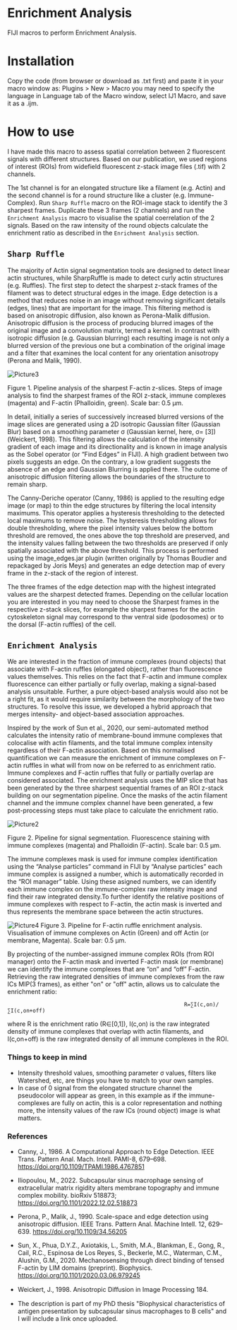 # Enrichment Analysis
FIJI macros to perform Enrichment Analysis.

# Installation
Copy the code (from browser or download as .txt first) and paste it in your macro window as: 
     Plugins > New > Macro
you may need to specify the language in Language tab of the Macro window, select IJ1 Macro, and save it as a .ijm.

# How to use 
I have made this macro to assess spatial correlation between 2 fluorescent signals with different structures.
Based on our publication, we used regions of interest (ROIs) from widefield fluorescent z-stack image files (.tif) with 2 channels.

The 1st channel is for an elongated structure like a filament (e.g. Actin) and the second channel is for a round structure like a cluster (e.g. Immune-Complex).
Run `Sharp Ruffle` macro on the ROI-image stack to identify the 3 sharpest frames. Duplicate these 3 frames (2 channels) and run the `Enrichment Analysis` macro to visualise the spatial coerrelation of the 2 signals.
Based on the raw intensity of the round objects calculate the enrichment ratio as described in the `Enrichment Analysis` section.


## `Sharp Ruffle`

The majority of Actin signal segmentation tools are designed to detect linear actin structures, while SharpRuffle is made to detect curly actin structures (e.g. Ruffles). 
The first step to detect the sharpest z-stack frames of the filament was to detect structural edges in the image. Edge detection is a method that reduces noise in an image without removing significant details (edges, lines) that are important for the image. This filtering method is based on anisotropic diffusion, also known as Perona-Malik diffusion. Anisotropic diffusion is the process of producing blurred images of the original image and a convolution matrix, termed a kernel. In contrast with isotropic diffusion (e.g. Gaussian blurring) each resulting image is not only a blurred version of the previous one but a combination of the original image and a filter that examines the local content for any orientation anisotropy (Perona and Malik, 1990). 

![Picture3](https://github.com/maroiliop/Enrichment-Analysis/assets/136265557/8177daf0-9300-478b-be18-5aabe47c04c3)

Figure 1. Pipeline analysis of the sharpest F-actin z-slices. Steps of image analysis to find the sharpest frames of the ROI z-stack, immune complexes (magenta) and F-actin (Phalloidin, green). Scale bar: 0.5 µm.

In detail, initially a series of successively increased blurred versions of the image slices are generated using a 2D isotropic Gaussian filter (Gaussian Blur) based on a smoothing parameter σ (Gaussian kernel, here, σ= [3]) (Weickert, 1998). This filtering allows the calculation of the intensity gradient of each image and its directionality and is known in image analysis as the Sobel operator (or “Find Edges” in FIJI). A high gradient between two pixels suggests an edge. On the contrary, a low gradient suggests the absence of an edge and Gaussian Blurring is applied there. The outcome of anisotropic diffusion filtering allows the boundaries of the structure to remain sharp.

The Canny-Deriche operator (Canny, 1986) is applied to the resulting edge image (or map) to thin the edge structures by filtering the local intensity maximums. This operator applies a hysteresis thresholding to the detected local maximums to remove noise. The hysteresis thresholding allows for double thresholding, where the pixel intensity values below the bottom threshold are removed, the ones above the top threshold are preserved, and the intensity values falling between the two thresholds are preserved if only spatially associated with the above threshold. This process is performed using the image_edges.jar plugin (written originally by Thomas Boudier and repackaged by Joris Meys) and generates an edge detection map of every frame in the z-stack of the region of interest. 

The three frames of the edge detection map with the highest integrated values are the sharpest detected frames. Depending on the cellular location you are interested in you may need to choose the Sharpest frames in the respective z-stack slices, for example the sharpest frames for the actin cytoskeleton signal may correspond to thw ventral side (podosomes) or to the dorsal (F-actin ruffles) of the cell. 

## `Enrichment Analysis`

We are interested in the fraction of immune complexes (round objects) that associate with F-actin ruffles (elongated object), rather than fluorescence values themselves. This relies on the fact that F-actin and immune complex fluorescence can either partially or fully overlap, making a signal-based analysis unsuitable. Further, a pure object-based analysis would also not be a right fit, as it would require similarity between the morphology of the two structures. To resolve this issue, we developed a hybrid approach that merges intensity- and object-based association approaches.

Inspired by the work of Sun et al., 2020, our semi-automated method calculates the intensity ratio of membrane-bound immune complexes that colocalise with actin filaments, and the total immune complex intensity regardless of their F-actin association. Based on this normalised quantification we can measure the enrichment of immune complexes on F-actin ruffles in what will from now on be referred to as enrichment ratio. Immune complexes and F-actin ruffles that fully or partially overlap are considered associated. The enrichment analysis uses the MIP slice that has been generated by the three sharpest sequential frames of an ROI z-stack building on our segmentation pipeline. Once the masks of the actin filament channel and the immune complex channel have been generated, a few post-processing steps must take place to calculate the enrichment ratio. 

![Picture2](https://github.com/maroiliop/Enrichment-Analysis/assets/136265557/2b10ae22-8c92-4669-9cf7-ea93812fa0d9)

Figure 2. Pipeline for signal segmentation. Fluorescence staining with immune complexes (magenta) and Phalloidin (F-actin). Scale bar: 0.5 µm.

The immune complexes mask is used for immune complex identification using the “Analyse particles” command in FIJI by “Analyse particles” each immune complex is assigned a number, which is automatically recorded in the “ROI manager” table. Using these asigned numbers, we can identify each immune complex on the immune-complex raw intensity image and find their raw integrated density.To further identify the relative positions of immune complexes with respect to F-actin, the actin mask is inverted and thus represents the membrane space between the actin structures.

![Picture4](https://github.com/maroiliop/Enrichment-Analysis/assets/136265557/a2796c9e-414b-4f5f-b8a7-b8ac70acfee7)
Figure 3. Pipeline for F-actin ruffle enrichment analysis. Visualisation of immune complexes on Actin (Green) and off Actin (or membrane, Magenta). Scale bar: 0.5 µm.

By projecting of the number-assigned immune complex ROIs (from ROI manager) onto the F-actin mask and inverted F-actin mask (or membrane) we can identify the immune complexes that are “on” and “off” F-actin. Retrieving the raw integrated densities of immune complexes from the raw ICs MIP(3 frames), as either "on" or "off" actin, allows us to calculate the enrichment ratio:                                                               

                                                            R=∑I(c,on)/∑I(c,on+off)                          

where R is the enrichment ratio (R∈[0,1]), I(c,on) is the raw integrated density of immune complexes that overlap with actin filaments, and I(c,on+off) is the raw integrated density of all immune complexes in the ROI.

### Things to keep in mind

* Intensity threshold values, smoothing parameter σ values, filters like Watershed, etc, are things you have to match to your own samples.
* In case of 0 signal from the elongated structure channel the pseudocolor will appear as green, in this example as if the immune-complexes are fully on actin, this is a color representation and nothing more, the intensity values of the raw ICs (round object) image is what matters.

### References
- Canny, J., 1986. A Computational Approach to Edge Detection. IEEE Trans. Pattern Anal. Mach. Intell. PAMI-8, 679–698. https://doi.org/10.1109/TPAMI.1986.4767851
- Iliopoulou, M., 2022. Subcapsular sinus macrophage sensing of extracellular matrix rigidity alters membrane topography and immune complex mobility. bioRxiv 518873; https://doi.org/10.1101/2022.12.02.518873
- Perona, P., Malik, J., 1990. Scale-space and edge detection using anisotropic diffusion. IEEE Trans. Pattern Anal. Machine Intell. 12, 629–639. https://doi.org/10.1109/34.56205
- Sun, X., Phua, D.Y.Z., Axiotakis, L., Smith, M.A., Blankman, E., Gong, R., Cail, R.C., Espinosa de Los Reyes, S., Beckerle, M.C., Waterman, C.M., Alushin, G.M., 2020. Mechanosensing through direct binding of tensed F-actin by LIM domains (preprint). Biophysics. https://doi.org/10.1101/2020.03.06.979245
- Weickert, J., 1998. Anisotropic Diﬀusion in Image Processing 184.

- The description is part of my PhD thesis "Biophysical characteristics of antigen presentation by subcapsular sinus macrophages to B cells" and I will include a link once uploaded.
